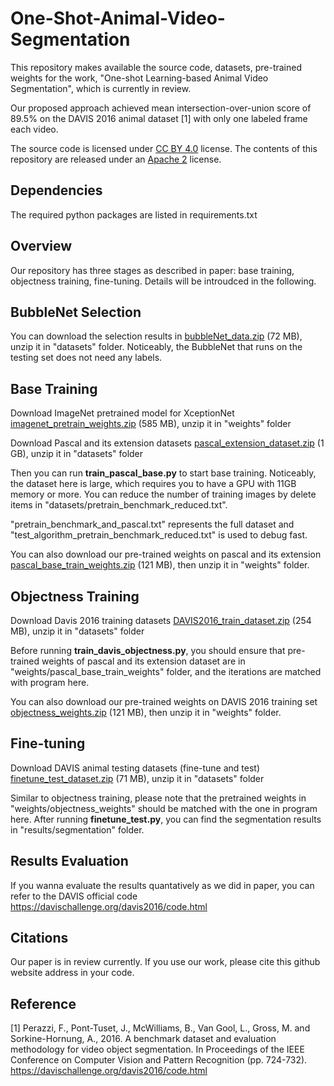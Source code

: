 # One-Shot-Animal-Video-Segmentation

This repository makes available the source code, datasets, pre-trained weights for the work, "One-shot Learning-based Animal Video Segmentation", which is currently in review.

Our proposed approach achieved mean intersection-over-union score of 89.5% on the DAVIS 2016 animal dataset [1] with only one labeled frame each video.

The source code is licensed under [CC BY 4.0](https://creativecommons.org/licenses/by/4.0/) license. The contents of this repository are released under an [Apache 2](LICENSE) license.

## Dependencies

The required python packages are listed in requirements.txt

## Overview

Our repository has three stages as described in paper: base training, objectness training, fine-tuning. Details will be introudced in the following.

## BubbleNet Selection
You can download the selection results in [bubbleNet_data.zip](https://drive.google.com/file/d/1mlOFxU0ueyt0CT7KX3lpd8NWbCh5JXtV/view?usp=sharing) (72 MB), unzip it in "datasets" folder. Noticeably, the BubbleNet that runs on the testing set does not need any labels. 

## Base Training
Download ImageNet pretrained model for XceptionNet [imagenet_pretrain_weights.zip](https://drive.google.com/file/d/1vqTu1X64tYsN224pA-LrEEbK1U3lv0Mp/view?usp=sharing) (585 MB), unzip it in "weights" folder

Download Pascal and its extension datasets [pascal_extension_dataset.zip](https://drive.google.com/file/d/16Ih-d3KPRmMrGUPpFO_QyW98Muu91LHs/view?usp=sharing) (1 GB), unzip it in "datasets" folder

Then you can run **train_pascal_base.py** to start base training. Noticeably, the dataset here is large, which requires you to have a GPU with 11GB memory or more. You can reduce the number of training images by delete items in "datasets/pretrain_benchmark_reduced.txt". 

"pretrain_benchmark_and_pascal.txt" represents the full dataset and "test_algorithm_pretrain_benchmark_reduced.txt" is used to debug fast.

You can also download our pre-trained weights on pascal and its extension [pascal_base_train_weights.zip](https://drive.google.com/file/d/1wQALrqcI3k9SVgWJ9A3wg_fZsWHfJ-Tu/view?usp=sharing) (121 MB), then unzip it in "weights" folder.

## Objectness Training
Download Davis 2016 training datasets [DAVIS2016_train_dataset.zip](https://drive.google.com/file/d/1KOrdPMZpFF3NK08cKpdtS99BpP_YGtif/view?usp=sharing) (254 MB), unzip it in "datasets" folder

Before running **train_davis_objectness.py**, you should ensure that pre-trained weights of pascal and its extension dataset are in "weights/pascal_base_train_weights" folder, and the iterations are matched with program here.

You can also download our pre-trained weights on DAVIS 2016 training set [objectness_weights.zip](https://drive.google.com/file/d/1fHbh-U_0G212u3iJIhv52O8NDvjG6hyH/view?usp=sharing) (121 MB), then unzip it in "weights" folder.

## Fine-tuning
Download DAVIS animal testing datasets (fine-tune and test) [finetune_test_dataset.zip](https://drive.google.com/file/d/1eNDbd3g2yg9zLs7RBk7Umi7BhTl04uuL/view?usp=sharing) (71 MB), unzip it in "datasets" folder

Similar to objectness training, please note that the pretrained weights in "weights/objectness_weights" should be matched with the one in program here. After running **finetune_test.py**, you can find the segmentation results in "results/segmentation" folder.

## Results Evaluation
If you wanna evaluate the results quantatively as we did in paper, you can refer to the DAVIS official code https://davischallenge.org/davis2016/code.html

## Citations
Our paper is in review currently. 
If you use our work, please cite this github website address in your code.

## Reference
[1] Perazzi, F., Pont-Tuset, J., McWilliams, B., Van Gool, L., Gross, M. and Sorkine-Hornung, A., 2016. A benchmark dataset and evaluation methodology for video object segmentation. In Proceedings of the IEEE Conference on Computer Vision and Pattern Recognition (pp. 724-732). https://davischallenge.org/davis2016/code.html
